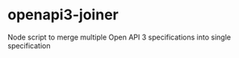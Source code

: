 # openapi3-joiner
Node script to merge multiple Open API 3 specifications into single specification
